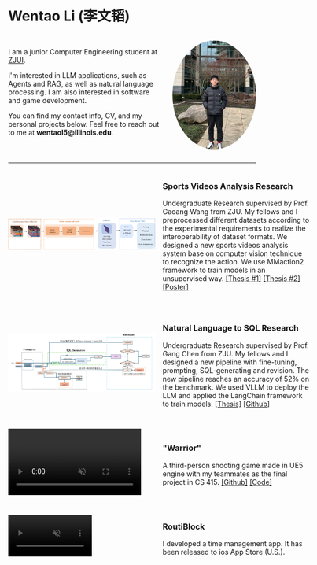# Wentao Li (李文韬)
<!-- 整个容器：左右分栏 -->
<div style="display: flex; align-items: flex-start; justify-content: space-between; margin-top: 2rem;">

  <!-- 左栏 -->
  <div style="flex: 1 1 auto; margin-right: 20px;">
    <p>I am a junior Computer Engineering student at <a href="https://zjui.intl.zju.edu.cn/en/" target="_blank">ZJUI</a>. 
    </p>
    <p>I'm interested in LLM applications, such as Agents and RAG, as well as natural language processing. I am also interested in software and game development.</p>
    <p>
      You can find my contact info, CV, and my personal projects below.  
      Feel free to reach out to me at <strong>wentaol5@illinois.edu</strong>.
    </p>
  </div>

  <!-- 右栏 (照片) -->
  <div style="flex: 0 0 auto; text-align: center;">
    <img src="assets/meimage.png"
         alt="Wentao Li"
         style="width: 170px; border-radius: 50%; margin-bottom: 10px;" />
  </div>

</div>

---

<!-- Project 1 -->
<div style="display: flex; align-items: center; margin-bottom: 2em;">
  <!-- Left side: Image (or video) -->
  <div style="flex: 1; min-width: 300px;">
    <img src="assets/Volleyball_process.png" alt="Project 1" width="300" />
  </div>

  <!-- Right side: Text -->
  <div style="flex: 2; min-width: 300px; margin-left: 1em;">
    <h3>Sports Videos Analysis Research</h3>
    <p>Undergraduate Research supervised by Prof. Gaoang Wang from ZJU. My fellows and I preprocessed different datasets according to the experimental requirements to realize the interoperability of dataset formats. We designed a new sports videos analysis system base on computer vision technique to recognize the action. We use MMaction2 framework to train models in an unsupervised way.     
    <a href="https://wentao677.github.io/downloads/Volleyball_paper.pdf" target="_blank">[Thesis #1]</a>   <a href="https://wentao677.github.io/downloads/SAM-paper.pdf" target="_blank">[Thesis #2]</a>   <a href="https://wentao677.github.io/downloads/Volleyball_Analyzing_System_poster.pdf" target="_blank">[Poster]</a> 
    </p>
  </div>
</div>

<!-- Project 2 -->
<div style="display: flex; align-items: center; margin-bottom: 2em;">
  <div style="flex: 1; min-width: 300px;">
    <img src="assets/sql_process.png" alt="Project 2" width="300" />
  </div>
  <div style="flex: 2; min-width: 300px; margin-left: 1em;">
    <h3>Natural Language to SQL Research</h3>
    <p>Undergraduate Research supervised by Prof. Gang Chen from ZJU. My fellows and I designed a new pipeline with fine-tuning, prompting, SQL-generating and revision. The new pipeline reaches an accuracy of 52% on the benchmark. We used VLLM to deploy the LLM and applied the LangChain framework to train models. <a href="https://wentao677.github.io/downloads/sql.pdf" target="_blank">[Thesis]</a>   <a href="https://github.com/Wentao677/NL2SQL_Study" target="_blank">[Github]</a></p>
  </div>
</div>

<!-- Project 3 (with video) -->
<div style="display: flex; align-items: center; margin-bottom: 2em;">
  <div style="flex: 1; min-width: 300px;">
    <video width="270" autoplay muted loop controls>
      <source src="assets/warrior_short_demo.mp4" type="video/mp4">
      Your browser does not support the video tag.
    </video>
  </div>
  <div style="flex: 2; min-width: 300px; margin-left: 1em;">
    <h3>"Warrior"</h3>
    <p>A third-person shooting game made in UE5 engine with my teammates as the final project in CS 415. <a href="https://github.com/Wentao677/Warrior" target="_blank">[Github]</a>    <a href="https://drive.google.com/file/d/1nhR25RMLn09DV9rfoe7B3D-qy4Wqjj9-/view" target="_blank">[Code]</a></p>
  </div>
</div>







<!-- Project 4 (with video) -->
<div style="display: flex; align-items: center; margin-bottom: 2em;">
  <div style="flex: 1; min-width: 300px;">
    <video width="170" autoplay muted loop controls>
      <source src="assets/App.MP4" type="video/mp4">
      Your browser does not support the video tag.
    </video>
  </div>
  <div style="flex: 2; min-width: 300px; margin-left: 1em;">
    <h3>RoutiBlock</h3>
    <p>I developed a time management app. It has been released to ios App Store (U.S.).</p>
  </div>
</div>





